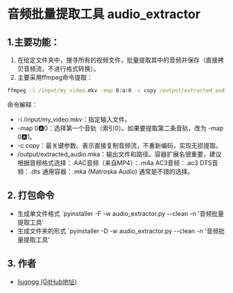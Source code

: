 # 音频批量提取工具 audio_extractor

## 1.主要功能：
1. 在给定文件夹中，搜寻所有的视频文件，批量提取其中的音频并保存（直接拷贝音频流，不进行格式转换）。
2. 主要采用ffmpeg命令提取：
``` cmd
ffmpeg -i /input/my_video.mkv -map 0:a:0 -c copy /output/extracted_audio.mka
```
命令解释：
- -i /input/my_video.mkv：指定输入文件。
- -map 0:a:0：选择第一个音轨（索引0）。如果要提取第二条音轨，改为 -map 0:a:1。
- -c copy：最关键参数。表示直接复制音频流，不重新编码，实现无损提取。
- /output/extracted_audio.mka：输出文件和路径。容器扩展名很重要，建议根据音频格式选择：
AAC音频（来自MP4）：.m4a
AC3音频：.ac3
DTS音频：.dts
通用容器：.mka (Matroska Audio) 通常是不错的选择。


## 2. 打包命令
- 生成单文件格式
  `pyinstaller -F -w audio_extractor.py --clean -n '音频批量提取工具'
- 生成文件夹的形式
  `pyinstaller -D -w audio_extractor.py --clean -n '音频批量提取工具'

## 3. 作者
- [liugngg (GitHub地址)](https://github.com/liugngg)
